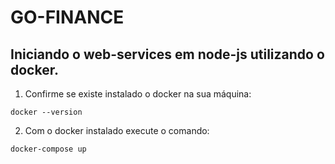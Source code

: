 # GO-FINANCE

## Iniciando o web-services em node-js utilizando o docker.

1. Confirme se existe instalado o docker na sua máquina:
```
docker --version
```

2. Com o docker instalado execute o comando:
```
docker-compose up
```

